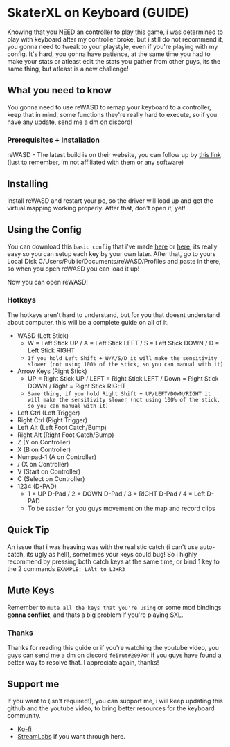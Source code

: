 # SkaterXL on Keyboard (GUIDE)

Knowing that you NEED an controller to play this game, i was determined to play with keyboard after my controller broke, but i still do not recommend it, you gonna need to tweak to your playstyle, even if you're playing with my config.
It's hard, you gonna have patience, at the same time you had to make your stats or atleast edit the stats you gather from other guys, its the same thing, but atleast is a new challenge!

## What you need to know

You gonna need to use reWASD to remap your keyboard to a controller, keep that in mind, some functions they're really hard to execute, so if you have any update, send me a dm on discord!

### Prerequisites + Installation

reWASD - The latest build is on their website, you can follow up by [this link](https://www.rewasd.com/) (just to remember, im not affiliated with them or any software)


## Installing

Install reWASD and restart your pc, so the driver will load up and get the virtual mapping working properly.
After that, don't open it, yet!

## Using the Config


You can download this `basic config` that i've made [here](https://www.mediafire.com/file/fxpbbvcf7js59sf/Skater_XL.rar/file) or [here](https://github.com/feirutkey/SkaterXL-on-Keyboard/tree/main/Skater%20XL), its really easy so you can setup each key by your own later.
After that, go to yours Local Disk C/Users/Public/Documents/reWASD/Profiles and paste in there, so when you open reWASD you can load it up!


Now you can open reWASD!

### Hotkeys

The hotkeys aren't hard to understand, but for you that doesnt understand about computer, this will be a complete guide on all of it.

+ WASD (Left Stick)
	- W = Left Stick UP / A = Left Stick LEFT / S = Left Stick DOWN / D = Left Stick RIGHT 
	- `If you hold Left Shift + W/A/S/D it will make the sensitivity slower (not using 100% of the stick, so you can manual with it)`
+ Arrow Keys (Right Stick) 
	- UP = Right Stick UP / LEFT = Right Stick LEFT / Down = Right Stick DOWN / Right = Right Stick RIGHT
	- `Same thing, if you hold Right Shift + UP/LEFT/DOWN/RIGHT it will make the sensitivity slower (not using 100% of the stick, so you can manual with it)`
+ Left Ctrl (Left Trigger)
+ Right Ctrl (Right Trigger)
+ Left Alt (Left Foot Catch/Bump)
+ Right Alt (Right Foot Catch/Bump)
+ Z (Y on Controller)
+ X (B on Controller)
+ Numpad-1 (A on Controller)
+ / (X on Controller)
+ V (Start on Controller)
+ C (Select on Controller)
+ 1234 (D-PAD)
	- 1 = UP D-Pad / 2 = DOWN D-Pad / 3 = RIGHT D-Pad / 4 = Left D-PAD
	- To be `easier` for you guys movement on the map and record clips

## Quick Tip

An issue that i was heaving was with the realistic catch (i can't use auto-catch, its ugly as hell), sometimes your keys could bug! So i highly recommend by pressing both catch keys at the same time, or bind 1 key to the 2 commands `EXAMPLE: LAlt to L3+R3`

## Mute Keys

Remember to `mute all the keys that you're using` or some mod bindings **gonna conflict**, and thats a big problem if you're playing SXL.

### Thanks

Thanks for reading this guide or if you're watching the youtube video, you guys can send me a dm on discord `feirut#2097`or if you guys have found a better way to resolve that.
I appreciate again, thanks!

## Support me

If you want to (isn't required!), you can support me, i will keep updating this github and the youtube video, to bring better resources for the keyboard community.
	
+ [Ko-fi](https://ko-fi.com/feirut)
+ [StreamLabs](https://streamlabs.com/feirut/tip) if you want through here.
